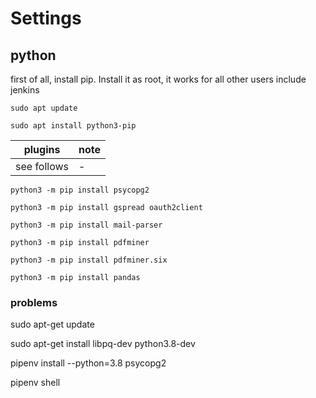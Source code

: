 # Settings

## python

first of all, install pip. Install it as root, it works for all other users include jenkins

``sudo apt update``

``sudo apt install python3-pip``

| plugins | note |
|---------|------|
| see follows | - |

``python3 -m pip install psycopg2``

``python3 -m pip install gspread oauth2client``

``python3 -m pip install mail-parser``

``python3 -m pip install pdfminer``

``python3 -m pip install pdfminer.six``

``python3 -m pip install pandas``

### problems

sudo apt-get update

sudo apt-get install libpq-dev python3.8-dev

pipenv install --python=3.8 psycopg2

pipenv shell
